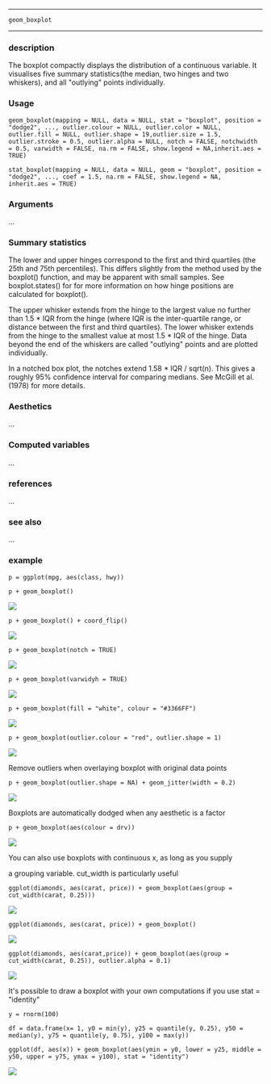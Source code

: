 *********

`geom_boxplot`

***********

### description

The boxplot compactly displays the distribution of a continuous variable. It visualises five summary statistics(the median, two hinges and two whiskers), and all "outlying" points individually.

### Usage

`geom_boxplot(mapping = NULL, data = NULL, stat = "boxplot", position = "dodge2", ..., outlier.colour = NULL, outlier.color = NULL, outlier.fill = NULL, outlier.shape = 19,outlier.size = 1.5, outlier.stroke = 0.5, outlier.alpha = NULL, notch = FALSE, notchwidth = 0.5, varwidth = FALSE, na.rm = FALSE, show.legend = NA,inherit.aes = TRUE)`

`stat_boxplot(mapping = NULL, data = NULL, geom = "boxplot", position = "dodge2", ..., coef = 1.5, na.rm = FALSE, show.legend = NA, inherit.aes = TRUE)`

### Arguments

...

### Summary statistics

The lower and upper hinges correspond to the first and third quartiles (the 25th and 75th percentiles). This differs slightly from the method used by the boxplot() function, and may be apparent with small samples. See boxplot.states() for for more information on how hinge positions are calculated for boxplot().

The upper whisker extends from the hinge to the largest value no further than 1.5 * IQR from the hinge (where IQR is the inter-quartile range, or distance between the first and third quartiles). The lower whisker extends from the hinge to the smallest value at most 1.5 * IQR of the hinge. Data beyond the end of the whiskers are called "outlying" points and are plotted individually.

In a notched box plot, the notches extend 1.58 * IQR / sqrt(n). This gives a roughly 95% confidence interval for comparing medians. See McGill et al. (1978) for more details.

### Aesthetics

...

### Computed variables

...

### references

...

### see also

...

### example

`p = ggplot(mpg, aes(class, hwy))`

`p + geom_boxplot()`

![](https://ws2.sinaimg.cn/large/006tKfTcly1g1n4qzk7ibj31d80u0gzo.jpg)

`p + geom_boxplot() + coord_flip()`

![](https://ws2.sinaimg.cn/large/006tKfTcly1g1n4qgx6ypj31d80u0ao9.jpg)

`p + geom_boxplot(notch = TRUE)`

![](https://ws3.sinaimg.cn/large/006tKfTcly1g1n4s7nwk4j31d80u017e.jpg)

`p + geom_boxplot(varwidyh = TRUE)`

![](https://ws2.sinaimg.cn/large/006tKfTcly1g1n4ugg7fbj31d80u0k5j.jpg)

`p + geom_boxplot(fill = "white", colour = "#3366FF")`

![](https://ws2.sinaimg.cn/large/006tKfTcly1g1n4vqh08bj31d80u04d0.jpg)

`p + geom_boxplot(outlier.colour = "red", outlier.shape = 1)`

![](https://ws1.sinaimg.cn/large/006tKfTcly1g1n4x7gd5nj31d80u0k5j.jpg)

Remove outliers when overlaying boxplot with original data points

`p + geom_boxplot(outlier.shape = NA) + geom_jitter(width = 0.2)`

![](https://ws3.sinaimg.cn/large/006tKfTcly1g1n4zammuej31d80u07k4.jpg)

Boxplots are automatically dodged when any aesthetic is a factor

`p + geom_boxplot(aes(colour = drv))`

![](https://ws4.sinaimg.cn/large/006tKfTcly1g1n517ei8zj31d80u0k6k.jpg)

You can also use boxplots with continuous x, as long as you supply

a grouping variable. cut_width is particularly useful

`ggplot(diamonds, aes(carat, price)) + geom_boxplot(aes(group = cut_width(carat, 0.25)))`

![](https://ws1.sinaimg.cn/large/006tKfTcly1g1n54fgcelj31d80u01d3.jpg)

`ggplot(diamonds, aes(carat, price)) + geom_boxplot()`

![](https://ws1.sinaimg.cn/large/006tKfTcly1g1n55ltzncj31d80u07h8.jpg)

`ggplot(diamonds, aes(carat,price)) + geom_boxplot(aes(group = cut_width(carat, 0.25)), outlier.alpha = 0.1)`

![](https://ws3.sinaimg.cn/large/006tKfTcly1g1n57hzsczj31d80u07ox.jpg)

It's possible to draw a boxplot with your own computations if you use stat = "identity"

`y = rnorm(100)`

`df = data.frame(x= 1, y0 = min(y), y25 = quantile(y, 0.25), y50 = median(y), y75 = quantile(y, 0.75), y100 = max(y))`

`ggplot(df, aes(x)) + geom_boxplot(aes(ymin = y0, lower = y25, middle = y50, upper = y75, ymax = y100), stat = "identity")`

![](https://ws1.sinaimg.cn/large/006tKfTcly1g1n5cp90xuj31d80u0492.jpg)


